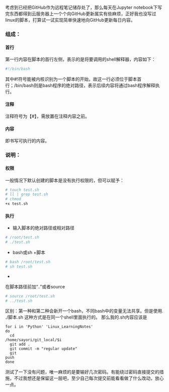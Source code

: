 考虑到已经把GitHub作为远程笔记储存处了，那么每天在Jupyter
notebook下写完东西都得到云服务器上一个个向GitHub更新属实有些麻烦，正好我也没写过linux的脚本，打算试一试实现简单快速地向GitHub更新每日内容。
### 组成：
#### 首行
第一行内容在脚本的首行左侧，表示的是将要调用的shell解释器，内容如下：
```Bash
#!/bin/bash
```
其中#!符号能被内核识别为一个脚本的开始，故这一行必须位于脚本首行；/bin/bash则是bash程序的绝对路径，表示后续内容将通过bash程序解释执行。
#### 注释
注释符号为【#】，需放置在注释内容之前。

#### 内容
即书写可执行的内容。

### 说明：
#### 权限
一般情况下默认创建的脚本是没有执行权限的，但可以赋予：
```Bash
# touch test.sh
# ll | grep test.sh
# chmod
+x test.sh
```
#### 执行
* 输入脚本的绝对路径或相对路径
```Bash
# /root/test.sh
# ./test.sh
```
* bash或sh +脚本
```Bash
# bash /root/test.sh
# sh test.sh
```
*
在脚本路径前加“..”或者source
```Bash
# source /root/test.sh
# ../test.sh
```
区别：第一种和第二种会新开一个bash，不同bash中的变量无法共享。但是使用. ./脚本.sh 这种方式是在同一个shell里面执行的。
那么我的.sh内容应该是
```
for i in 'Python' 'Linux_LearningNotes'
do
  cd
/home/sayori/git_local/$i
  git add .
  git commit -m "regular update"
  git
push
done
```
测试了一下没有问题，唯一麻烦的是要输好几次密码。有能绕过密码直接提交的措施，不过我想还是保留这一层吧，至少自己每次提交前能看看做了什么改动，放心一点。
